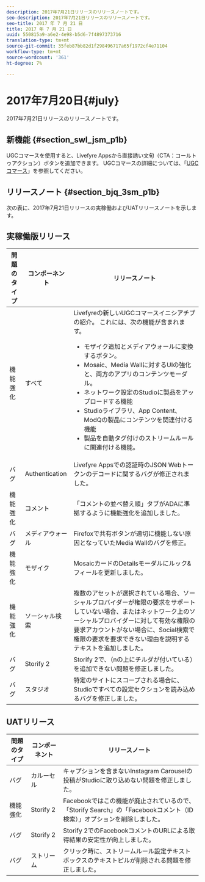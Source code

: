 ```yaml
---
description: 2017年7月21日リリースのリリースノートです。
seo-description: 2017年7月21日リリースのリリースノートです。
seo-title: 2017 年 7 月 21 日
title: 2017 年 7 月 21 日
uuid: 550815a9-a6e2-4e98-b5d6-7f4897373716
translation-type: tm+mt
source-git-commit: 35feb87bb82d1f298496717a65f1972cf4e71104
workflow-type: tm+mt
source-wordcount: '361'
ht-degree: 7%

---
```



# 2017年7月20日{#july}

2017年7月21日リリースのリリースノートです。

## 新機能 {#section_swl_jsm_p1b}

UGCコマースを使用すると、Livefyre Appsから直接誘い文句（CTA：コールトゥアクション）ボタンを追加できます。 UGCコマースの詳細については、「[UGCコマース](../../../c-features-livefyre/c-ugc-commerce.md#c_ugc_commerce)」を参照してください。

## リリースノート {#section_bjq_3sm_p1b}

次の表に、2017年7月21日リリースの実稼働およびUATリリースノートを示します。

## 実稼働版リリース

| 問題のタイプ | コンポーネント | リリースノート |
|--- |--- |--- |
| 機能強化 | すべて | Livefyreの新しいUGCコマースイニシアチブの紹介。 これには、次の機能が含まれます。 <br><ul><li>モザイク追加とメディアウォールに変換するボタン。 </li><li>Mosaic、Media Wallに対するUIの強化と、両方のアプリのコンテンツモーダル。 </li><li>ネットワーク設定のStudioに製品をアップロードする機能</li><li> Studioライブラリ、App Content、ModQの製品にコンテンツを関連付ける機能</li><li> 製品を自動タグ付けのストリームルールに関連付ける機能。</li></ul> |
| バグ | Authentication | Livefyre Appsでの認証時のJSON Webトークンのデコードに関するバグが修正されました。 |
| 機能強化 | コメント | 「コメントの並べ替え順」タブがADAに準拠するように機能強化を追加しました。 |
| バグ | メディアウォール | Firefoxで共有ボタンが適切に機能しない原因となっていたMedia Wallのバグを修正。 |
| 機能強化 | モザイク | MosaicカードのDetailsモーダルにルック&amp;フィールを更新しました。 |
| 機能強化 | ソーシャル検索 | 複数のアセットが選択されている場合、ソーシャルプロバイダーが権限の要求をサポートしていない場合、またはネットワーク上のソーシャルプロバイダーに対して有効な権限の要求アカウントがない場合に、Social検索で権限の要求を要求できない理由を説明するテキストを追加しました。 |
| バグ | Storify 2 | Storify 2で、（nの上にチルダが付いている）を追加できない問題を修正しました。 |
| バグ | スタジオ | 特定のサイトにスコープされる場合に、Studioですべての設定セクションを読み込めるバグを修正しました。 |


## UATリリース

| **問題のタイプ** | **コンポーネント** | **リリースノート** |
|---|---|---|
| バグ | カルーセル | キャプションを含まないInstagram Carouselの投稿がStudioに取り込めない問題を修正しました。 |
| 機能強化 | Storify 2 | Facebookではこの機能が廃止されているので、「Storify Search」の「Facebookコメント（ID検索）」オプションを削除しました。 |
| バグ | Storify 2 | Storify 2でのFacebookコメントのURLによる取得結果の安定性が向上しました。 |
| バグ | ストリーム | クリック時に、ストリームルール設定テキストボックスのテキストピルが削除される問題を修正しました。 |

